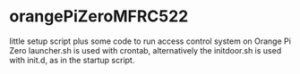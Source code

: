 # orangePiZeroMFRC522
little setup script plus some code to run access control system on Orange Pi Zero
launcher.sh is used with crontab, alternatively the initdoor.sh is used with init.d, as in the startup script.
